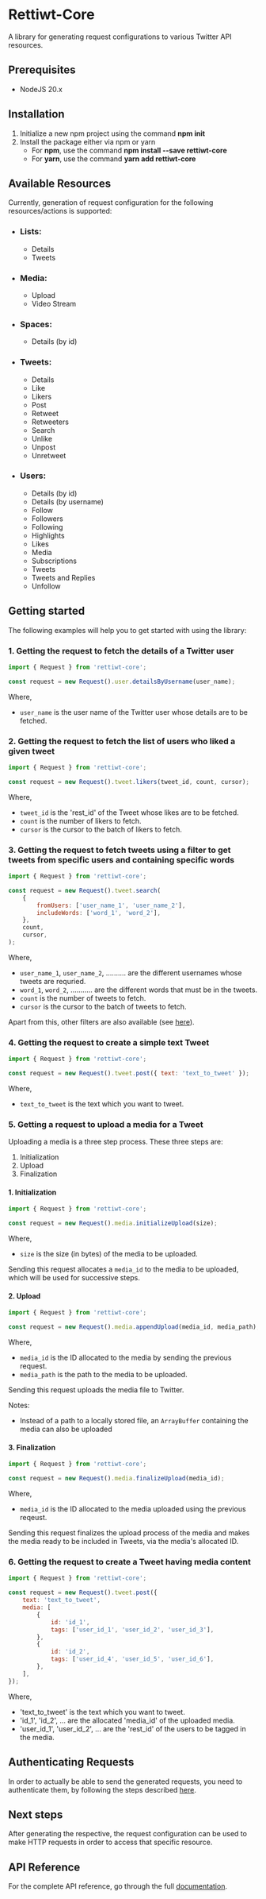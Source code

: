 # Rettiwt-Core

A library for generating request configurations to various Twitter API resources.

## Prerequisites

-   NodeJS 20.x

## Installation

1.  Initialize a new npm project using the command **npm init**
2.  Install the package either via npm or yarn
    -   For **npm**, use the command **npm install --save rettiwt-core**
    -   For **yarn**, use the command **yarn add rettiwt-core**

## Available Resources

Currently, generation of request configuration for the following resources/actions is supported:

-   ### Lists:

    -   Details
    -   Tweets

-   ### Media:

    -   Upload
    -   Video Stream

-   ### Spaces:

    -   Details (by id)

-   ### Tweets:

    -   Details
    -   Like
    -   Likers
    -   Post
    -   Retweet
    -   Retweeters
    -   Search
    -   Unlike
    -   Unpost
    -   Unretweet

-   ### Users:
    -   Details (by id)
    -   Details (by username)
    -   Follow
    -   Followers
    -   Following
    -   Highlights
    -   Likes
    -   Media
    -   Subscriptions
    -   Tweets
    -   Tweets and Replies
    -   Unfollow

## Getting started

The following examples will help you to get started with using the library:

### 1. Getting the request to fetch the details of a Twitter user

```js
import { Request } from 'rettiwt-core';

const request = new Request().user.detailsByUsername(user_name);
```

Where,

-   `user_name` is the user name of the Twitter user whose details are to be fetched.

### 2. Getting the request to fetch the list of users who liked a given tweet

```js
import { Request } from 'rettiwt-core';

const request = new Request().tweet.likers(tweet_id, count, cursor);
```

Where,

-   `tweet_id` is the 'rest_id' of the Tweet whose likes are to be fetched.
-   `count` is the number of likers to fetch.
-   `cursor` is the cursor to the batch of likers to fetch.

### 3. Getting the request to fetch tweets using a filter to get tweets from specific users and containing specific words

```js
import { Request } from 'rettiwt-core';

const request = new Request().tweet.search(
	{
		fromUsers: ['user_name_1', 'user_name_2'],
		includeWords: ['word_1', 'word_2'],
	},
	count,
	cursor,
);
```

Where,

-   `user_name_1`, `user_name_2`, .......... are the different usernames whose tweets are requried.
-   `word_1`, `word_2`, ........... are the different words that must be in the tweets.
-   `count` is the number of tweets to fetch.
-   `cursor` is the cursor to the batch of tweets to fetch.

Apart from this, other filters are also available (see [here](https://rishikant181.github.io/Rettiwt-Core/classes/TweetFilter.html)).

### 4. Getting the request to create a simple text Tweet

```js
import { Request } from 'rettiwt-core';

const request = new Request().tweet.post({ text: 'text_to_tweet' });
```

Where,

-   `text_to_tweet` is the text which you want to tweet.

### 5. Getting a request to upload a media for a Tweet

Uploading a media is a three step process. These three steps are:

1. Initialization
2. Upload
3. Finalization

#### 1. Initialization

```js
import { Request } from 'rettiwt-core';

const request = new Request().media.initializeUpload(size);
```

Where,

-   `size` is the size (in bytes) of the media to be uploaded.

Sending this request allocates a `media_id` to the media to be uploaded, which will be used for successive steps.

#### 2. Upload

```js
import { Request } from 'rettiwt-core';

const request = new Request().media.appendUpload(media_id, media_path);
```

Where,

-   `media_id` is the ID allocated to the media by sending the previous request.
-   `media_path` is the path to the media to be uploaded.

Sending this request uploads the media file to Twitter.

Notes:

-   Instead of a path to a locally stored file, an `ArrayBuffer` containing the media can also be uploaded

#### 3. Finalization

```js
import { Request } from 'rettiwt-core';

const request = new Request().media.finalizeUpload(media_id);
```

Where,

-   `media_id` is the ID allocated to the media uploaded using the previous reqeust.

Sending this request finalizes the upload process of the media and makes the media ready to be included in Tweets, via the media's allocated ID.

### 6. Getting the request to create a Tweet having media content

```js
import { Request } from 'rettiwt-core';

const request = new Request().tweet.post({
	text: 'text_to_tweet',
	media: [
		{
			id: 'id_1',
			tags: ['user_id_1', 'user_id_2', 'user_id_3'],
		},
		{
			id: 'id_2',
			tags: ['user_id_4', 'user_id_5', 'user_id_6'],
		},
	],
});
```

Where,

-   'text_to_tweet' is the text which you want to tweet.
-   'id_1', 'id_2', ... are the allocated 'media_id' of the uploaded media.
-   'user_id_1', 'user_id_2', ... are the 'rest_id' of the users to be tagged in the media.

## Authenticating Requests

In order to actually be able to send the generated requests, you need to authenticate them, by following the steps described [here](https://github.com/Rishikant181/Rettiwt-Auth?tab=readme-ov-file#2-generating-credentials-as-http-headers-for-use-with-third-party-scripts).

## Next steps

After generating the respective, the request configuration can be used to make HTTP requests in order to access that specific resource.

## API Reference

For the complete API reference, go through the full [documentation](https://rishikant181.github.io/Rettiwt-Core/).
